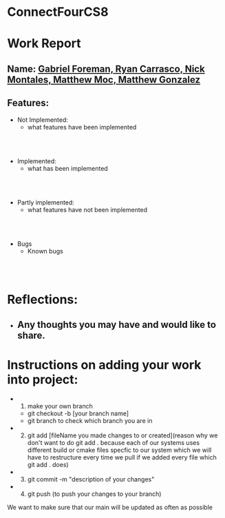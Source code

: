 # ConnectFourCS8


# Work Report

## Name: <ins> Gabriel Foreman, Ryan Carrasco, Nick Montales, Matthew Moc, Matthew Gonzalez </ins>

## Features:

- Not Implemented:
  - what features have been implemented


<br><br>

- Implemented:
  - what has been implemented

<br><br>

- Partly implemented:
  - what features have not been implemented

<br><br>

- Bugs
  - Known bugs

<br><br>

# Reflections:

- Any thoughts you may have and would like to share.
    - 

# Instructions on adding your work into project:

- 1. make your own branch
    - git checkout -b [your branch name]
    - git branch to check which branch you are in

- 2. git add [fileName you made changes to or created](reason why we don't want to do git add . because each of our systems uses different build or cmake files specfic to our system which we will have to restructure every time we pull if we added every file which git add . does)

- 3. git commit -m "description of your changes" 

- 4. git push (to push your changes to your branch)

We want to make sure that our main will be updated as often as possible  